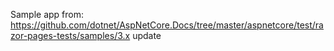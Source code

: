 Sample app from: https://github.com/dotnet/AspNetCore.Docs/tree/master/aspnetcore/test/razor-pages-tests/samples/3.x
update
